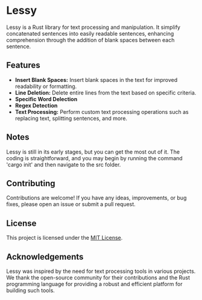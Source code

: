 # Lessy

Lessy is a Rust library for text processing and manipulation. It simplify concatenated sentences into easily readable sentences, enhancing comprehension through the addition of blank spaces between each sentence.

## Features

- **Insert Blank Spaces:** Insert blank spaces in the text for improved readability or formatting.
- **Line Deletion:** Delete entire lines from the text based on specific criteria.
- **Specific Word Delection**
- **Regex Detection**
- **Text Processing:** Perform custom text processing operations such as replacing text, splitting sentences, and more.

## Notes

Lessy is still in its early stages, but you can get the most out of it. The coding is straightforward, and you may begin by running the command 'cargo init' and then navigate to the src folder.


## Contributing

Contributions are welcome! If you have any ideas, improvements, or bug fixes, please open an issue or submit a pull request. 

## License

This project is licensed under the [MIT License](LICENSE).

## Acknowledgements

Lessy was inspired by the need for text processing tools in various projects. We thank the open-source community for their contributions and the Rust programming language for providing a robust and efficient platform for building such tools.

